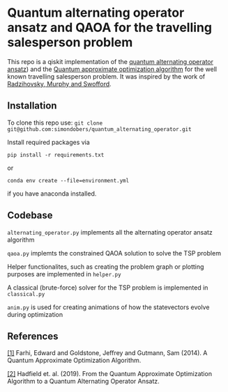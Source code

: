 # Quantum alternating operator ansatz and QAOA for the travelling salesperson problem


This repo is a qiskit implementation of the [quantum alternating operator ansatz](https://arxiv.org/abs/1709.03489)) and the [Quantum approximate optimization algorithm](https://arxiv.org/abs/1411.4028) for the well known travelling salesperson problem. It was inspired by the work of [Radzihovsky, Murphy and Swofford](https://github.com/murphyjm/cs269q_radzihovsky_murphy_swofford).


## Installation
To clone this repo use:
`git clone git@github.com:simondobers/quantum_alternating_operator.git`

Install required packages via

`pip install -r requirements.txt`

or

`conda env create --file=environment.yml`

if you have anaconda installed.

## Codebase
`alternating_operator.py` implements all the alternating operator ansatz algorithm

`qaoa.py` implemts the constrained QAOA solution to solve the TSP problem 

Helper functionalites, such as creating the problem graph or plotting purposes are implemented in `helper.py`

A classical (brute-force) solver for the TSP problem is implemented in `classical.py`

`anim.py` is used for creating animations of how the statevectors evolve during optimization 

## References
[[1]](https://doi.org/10.48550/arxiv.1411.4028) 
Farhi, Edward and Goldstone, Jeffrey and Gutmann, Sam (2014). 
A Quantum Approximate Optimization Algorithm. 


[[2]](https://doi.org/10.48550/arxiv.1411.4028) 
Hadfield et. al. (2019). 
From the Quantum Approximate Optimization Algorithm to a Quantum Alternating Operator Ansatz. 